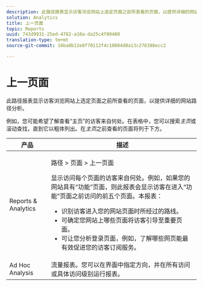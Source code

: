 ```yaml
---
description: 此路径报表显示访客浏览网站上选定页面之前所查看的页面，以提供详细的网站路径分析。
solution: Analytics
title: 上一页面
topic: Reports
uuid: 743d9931-25ed-4782-a10a-da25c4f89480
translation-type: tm+mt
source-git-commit: 16ba0b12e0f70112f4c10804d0a13c278388ecc2

---
```



# 上一页面

此路径报表显示访客浏览网站上选定页面之前所查看的页面，以提供详细的网站路径分析。

例如，您可能希望了解查看“主页”的访客来自何处。在表格中，您可以搜索&#x200B;*主页*&#x200B;或滚动查找，直到它以粗体列出。在&#x200B;*主页*&#x200B;之前查看的页面将列于下方。

<table id="table_25A2182ACEC94E2190F21B82249577E8"> 
 <thead> 
  <tr> 
   <th colname="col1" class="entry"> 产品 </th> 
   <th colname="col2" class="entry"> 描述 </th> 
  </tr> 
 </thead>
 <tbody> 
  <tr> 
   <td colname="col1"> Reports &amp; Analytics </td> 
   <td colname="col2"> <p> <span class="uicontrol"> 路径</span> &gt; <span class="uicontrol">页面</span> &gt; <span class="uicontrol">上一页面</span> </p> <p>显示访问每个页面的访客来自何处。例如，如果您的网站具有“功能”页面，则此报表会显示访客在进入“功能”页面之前访问的前五个页面。本报表： </p> 
    <ul id="ul_940C3FBD466A49CFB0AC56C170997031"> 
     <li id="li_3C27174CC49D4BF7A76227BE1CD44CCC">识别访客进入您的网站页面时所经过的路线。 </li> 
     <li id="li_C2C472CC765C48F8AD97CAE588D8F009">可确定您网站上哪些页面将访客引导至重要页面。 </li> 
     <li id="li_9BB7E05FF12A4E43A26ABC379DF5061C">可让您分析登录页面，例如，了解哪些网页能最有效促进您的访客订阅服务。 </li> 
    </ul> </td> 
  </tr> 
  <tr> 
   <td colname="col1"> Ad Hoc Analysis </td> 
   <td colname="col2"> 流量报表。您可以在界面中指定方向，并在所有访问或具体访问级别运行报表。 </td> 
  </tr> 
 </tbody> 
</table>


